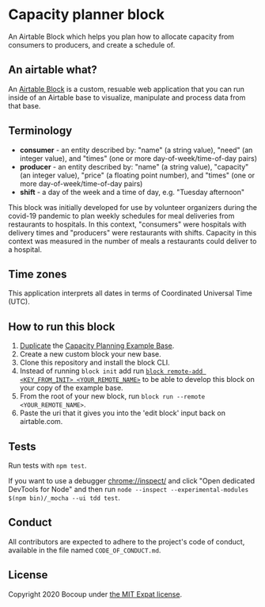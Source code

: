 # Capacity planner block

An Airtable Block which helps you plan how to allocate capacity from consumers
to producers, and create a schedule of.

## An airtable what?

An [Airtable Block](https://airtable.com/developers/blocks) is a custom,
resuable web application that you can run inside of an Airtable base to
visualize, manipulate and process data from that base.

## Terminology

- **consumer** - an entity described by: "name" (a string value), "need" (an
  integer value), and "times" (one or more day-of-week/time-of-day pairs)
- **producer** - an entity described by: "name" (a string value), "capacity"
  (an integer value), "price" (a floating point number), and "times" (one or
  more day-of-week/time-of-day pairs)
- **shift** - a day of the week and a time of day, e.g. "Tuesday afternoon"

This block was initially developed for use by volunteer organizers during the
covid-19 pandemic to plan weekly schedules for meal deliveries from restaurants
to hospitals. In this context, "consumers" were hospitals with delivery times
and "producers" were restaurants with shifts. Capacity in this context was
measured in the number of meals a restaurants could deliver to a hospital.

## Time zones

This application interprets all dates in terms of Coordinated Universal Time
(UTC).

## How to run this block

1. [Duplicate](https://support.airtable.com/hc/en-us/articles/202584549-Duplicating-an-existing-base) the
   [Capacity Planning Example Base](https://airtable.com/invite/l?inviteId=inv4VdlJpmw7Jiwv0&inviteToken=1a104ad9356cd575e76e2437b670c4c8b1a51fa7bf75114091f1bd4534c5052d).
2. Create a new custom block your new base.
3. Clone this repository and install the block CLI.
4. Instead of running `block init` add run [`block remote-add <KEY_FROM_INIT> <YOUR_REMOTE_NAME>`](https://airtable.com/developers/blocks/guides/run-in-multiple-bases#Use%20remotes%20to%20run%20and%20release%20your%20block)
   to be able to develop this block on your copy of the example base.
5. From the root of your new block, run `block run --remote <YOUR_REMOTE_NAME>`.
6. Paste the uri that it gives you into the 'edit block' input back on airtable.com.

## Tests

Run tests with `npm test`.

If you want to use a debugger [chrome://inspect/](chrome://inspect/#devices) and click "Open dedicated
DevTools for Node" and then run `node --inspect --experimental-modules $(npm bin)/_mocha --ui tdd test`.

## Conduct

All contributors are expected to adhere to the project's code of conduct,
available in the file named `CODE_OF_CONDUCT.md`.

## License

Copyright 2020 Bocoup under [the MIT Expat
license](https://directory.fsf.org/wiki/License:Expat).
